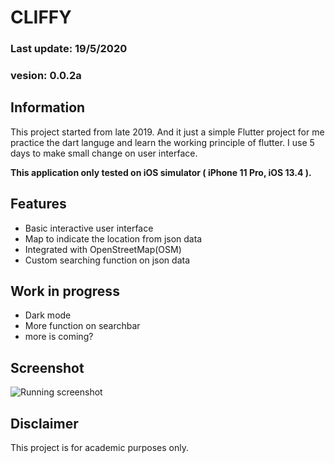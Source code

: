 
# CLIFFY
### Last update: 19/5/2020
### vesion: 0.0.2a

  
## Information

This project started from late 2019. And it just a simple Flutter project for me practice the dart languge and learn the working principle of flutter. I use 5 days to make small change on user interface.

**This application only tested on iOS simulator ( iPhone 11 Pro, iOS 13.4 ).**

  

## Features

* Basic interactive user interface
* Map to indicate the location from json data
* Integrated with OpenStreetMap(OSM)
* Custom searching function on json data

  

## Work in progress

* Dark mode
* More function on searchbar
* more is coming?

  

## Screenshot
![Running screenshot](https://upload.cc/i1/2020/05/19/gmrGSu.gif)
  
  
  

## Disclaimer

This project is for academic purposes only.
